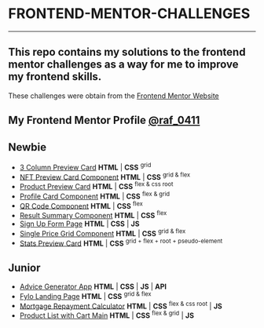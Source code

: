 # FRONTEND-MENTOR-CHALLENGES
---
This repo contains my solutions to the frontend mentor challenges as a way for me to improve my frontend skills.
---

These challenges were obtain from the [Frontend Mentor Website](https://www.frontendmentor.io)

My Frontend Mentor Profile [@raf_0411](https://www.frontendmentor.io/profile/raf0411)
---

## Newbie
* [3 Column Preview Card](https://raf0411.github.io/frontend-mentor-challenges/newbie/3-column-preview-card) **HTML** | **CSS** <sup>grid</sup>
* [NFT Preview Card Component](https://raf0411.github.io/frontend-mentor-challenges/newbie/nft-preview-card-component) **HTML** | **CSS** <sup>grid & flex</sup>
* [Product Preview Card](https://raf0411.github.io/frontend-mentor-challenges/newbie/product-preview-card) **HTML** | **CSS** <sup>flex & css root</sup>
* [Profile Card Component](https://raf0411.github.io/frontend-mentor-challenges/newbie/profile-card-component) **HTML** | **CSS** <sup>flex & grid</sup>
* [QR Code Component](https://raf0411.github.io/frontend-mentor-challenges/newbie/qr-code-component) **HTML** | **CSS** <sup>flex</sup>
* [Result Summary Component](https://raf0411.github.io/frontend-mentor-challenges/newbie/result-summary-component) **HTML** | **CSS** <sup>flex</sup>
* [Sign Up Form Page](https://raf0411.github.io/frontend-mentor-challenges/newbie/sign-up-form-page) **HTML** | **CSS** | **JS**
* [Single Price Grid Component](https://raf0411.github.io/frontend-mentor-challenges/newbie/single-price-grid-component) **HTML** | **CSS** <sup>grid & flex</sup>
* [Stats Preview Card](https://raf0411.github.io/frontend-mentor-challenges/newbie/stats-preview-card) **HTML** | **CSS** <sup>grid + flex + root + pseudo-element</sup>

## Junior
* [Advice Generator App](https://raf0411.github.io/frontend-mentor-challenges/junior/advice-generator-app) **HTML** | **CSS** | **JS** | **API**
* [Fylo Landing Page](https://raf0411.github.io/frontend-mentor-challenges/junior/fylo-landing-page) **HTML** | **CSS** <sup>grid & flex</sup>
* [Mortgage Repayment Calculator](https://raf0411.github.io/frontend-mentor-challenges/junior/mortgage-repayment-calculator) **HTML** | **CSS** <sup>flex & css root</sup> | **JS**
* [Product List with Cart Main](https://raf0411.github.io/frontend-mentor-challenges/junior/product-list-with-cart-main) **HTML** | **CSS** <sup>flex & grid</sup> | **JS**
